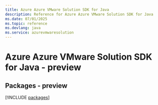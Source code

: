 ```yaml
---
title: Azure Azure VMware Solution SDK for Java
description: Reference for Azure Azure VMware Solution SDK for Java
ms.date: 07/01/2025
ms.topic: reference
ms.devlang: java
ms.service: azurevmwaresolution
---
```

# Azure Azure VMware Solution SDK for Java - preview
## Packages - preview
[!INCLUDE [packages](azure-vmware-solution-index.md)]